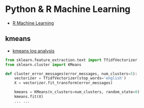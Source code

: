 # Python & R Machine Learning

* [R Machine Learning](https://github.com/chanshunli/jim-emacs-machine-learning/tree/master/R-Lang-machine-learning)

## kmeans
* [kmeans log analysis](./kmeans_log_analysis.py)

```python
from sklearn.feature_extraction.text import TfidfVectorizer
from sklearn.cluster import KMeans

def cluster_error_messages(error_messages, num_clusters=5):
    vectorizer = TfidfVectorizer(stop_words='english')
    X = vectorizer.fit_transform(error_messages)

    kmeans = KMeans(n_clusters=num_clusters, random_state=0)
    kmeans.fit(X)
    ... ...
```
